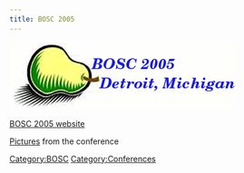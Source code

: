 ```yaml
---
title: BOSC 2005
---
```


![](Bosc-2005-logo.png "Bosc-2005-logo.png")

[BOSC 2005 website](http://open-bio.org/bosc2005)

[Pictures](http://gallery.open-bio.org/gallery/bosc2005) from the
conference

<Category:BOSC> <Category:Conferences>
